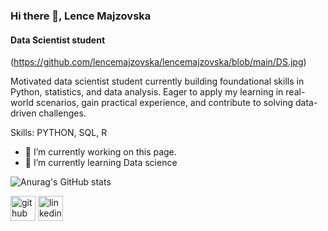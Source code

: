 ### Hi there 👋, Lence  Majzovska
#### Data Scientist student
(https://github.com/lencemajzovska/lencemajzovska/blob/main/DS.jpg)

Motivated data scientist student currently building foundational skills in Python, statistics, and data analysis. Eager to apply my learning in real-world scenarios, gain practical experience, and contribute to solving data-driven challenges.

Skills: PYTHON, SQL, R

- 🔭 I’m currently working on this page. 
- 🌱 I’m currently learning Data science 

![Anurag's GitHub stats](https://github-readme-stats.vercel.app/api?username=lencemajzovska&show_icons=true&theme=transparent)

[<img src='https://cdn.jsdelivr.net/npm/simple-icons@3.0.1/icons/github.svg' alt='github' height='40'>](https://github.com/lencemajzovska)  [<img src='https://cdn.jsdelivr.net/npm/simple-icons@3.0.1/icons/linkedin.svg' alt='linkedin' height='40'>](https://www.linkedin.com/in/www.linkedin.com/in/lence-majzovska-9837702a7/)  






